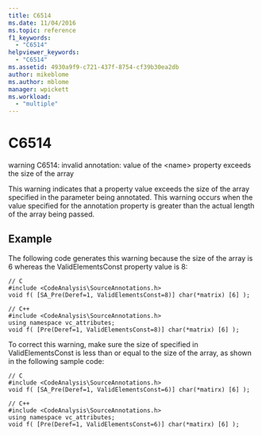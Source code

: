 ```yaml
---
title: C6514
ms.date: 11/04/2016
ms.topic: reference
f1_keywords:
  - "C6514"
helpviewer_keywords:
  - "C6514"
ms.assetid: 4930a9f9-c721-437f-8754-cf39b30ea2db
author: mikeblome
ms.author: mblome
manager: wpickett
ms.workload:
  - "multiple"
---
```

# C6514
warning C6514: invalid annotation: value of the \<name> property exceeds the size of the array

 This warning indicates that a property value exceeds the size of the array specified in the parameter being annotated. This warning occurs when the value specified for the annotation property is greater than the actual length of the array being passed.

## Example
 The following code generates this warning because the size of the array is 6 whereas the ValidElementsConst property value is 8:

```
// C
#include <CodeAnalysis\SourceAnnotations.h>
void f( [SA_Pre(Deref=1, ValidElementsConst=8)] char(*matrix) [6] );

// C++
#include <CodeAnalysis\SourceAnnotations.h>
using namespace vc_attributes;
void f( [Pre(Deref=1, ValidElementsConst=8)] char(*matrix) [6] );
```

 To correct this warning, make sure the size of specified in ValidElementsConst is less than or equal to the size of the array, as shown in the following sample code:

```
// C
#include <CodeAnalysis\SourceAnnotations.h>
void f( [SA_Pre(Deref=1, ValidElementsConst=6)] char(*matirx) [6] );

// C++
#include <CodeAnalysis\SourceAnnotations.h>
using namespace vc_attributes;
void f( [Pre(Deref=1, ValidElementsConst=6)] char(*matirx) [6] );
```